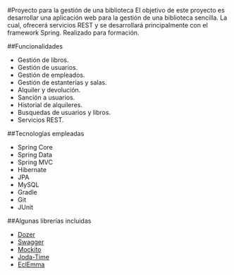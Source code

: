 #Proyecto para la gestión de una biblioteca
El objetivo de este proyecto es desarrollar una aplicación web para la gestión de una biblioteca sencilla. La cual, ofrecerá servicios REST y se desarrollará principalmente con el framework Spring.
Realizado para formación.

##Funcionalidades
- Gestión de libros.
- Gestión de usuarios.
- Gestión de empleados.
- Gestión de estanterías y salas.
- Alquiler y devolución.
- Sanción a usuarios.
- Historial de alquileres.
- Busquedas de usuarios y libros.
- Servicios REST.

##Tecnologías empleadas
- Spring Core
- Spring Data
- Spring MVC
- Hibernate
- JPA
- MySQL
- Gradle
- Git
- JUnit

##Algunas librerías incluidas
- [Dozer](http://dozer.sourceforge.net/)
- [Swagger](http://swagger.io/)
- [Mockito](http://mockito.org/)
- [Joda-Time](http://www.joda.org/joda-time/)
- [EclEmma](http://www.eclemma.org/)
